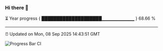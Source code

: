 ### Hi there 👋

⏳ Year progress { ████████████████████▁▁▁▁▁▁▁▁▁▁ } 68.66 %

---

⏰ Updated on Mon, 08 Sep 2025 14:43:51 GMT

![Progress Bar CI](https://github.com/IshwaranRudhara/GIT-ACTION/workflows/Progress%20Bar%20CI/badge.svg)
